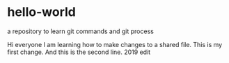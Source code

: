 # hello-world
a repository to learn git commands and git process

Hi everyone
I am learning how to make changes to a shared file. This is my first change.
And this is the second line.
2019 edit

